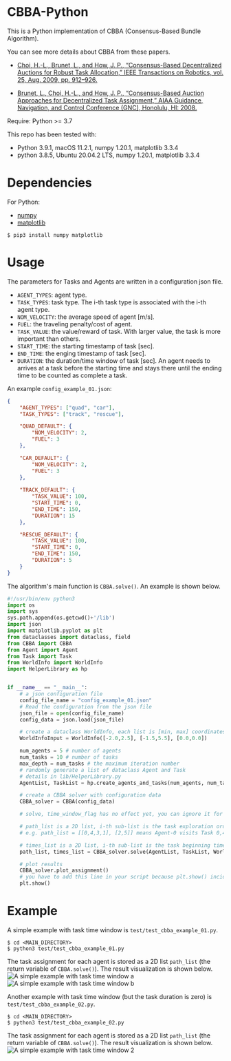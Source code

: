 # CBBA-Python
This is a Python implementation of CBBA (Consensus-Based Bundle Algorithm).

You can see more details about CBBA from these papers.

* [Choi, H.-L., Brunet, L., and How, J. P., “Consensus-Based Decentralized Auctions for Robust Task Allocation,” IEEE Transactions on Robotics, vol. 25, Aug. 2009, pp. 912–926.](https://ieeexplore.ieee.org/abstract/document/5072249?casa_token=zYvs9usD3FYAAAAA:jz0SmSso6T5l107pHGJgIQhVNP3S4NEnnIPi6sRC--8aealzVFinApRitUzhISlprmsPjcr3)

* [Brunet, L., Choi, H.-L., and How, J. P., “Consensus-Based Auction Approaches for Decentralized Task Assignment,” AIAA Guidance, Navigation, and Control Conference (GNC), Honolulu, HI: 2008.](https://arc.aiaa.org/doi/abs/10.2514/6.2008-6839)

Require:
Python >= 3.7

This repo has been tested with:
* Python 3.9.1, macOS 11.2.1, numpy 1.20.1, matplotlib 3.3.4
* python 3.8.5, Ubuntu 20.04.2 LTS, numpy 1.20.1, matplotlib 3.3.4


Dependencies
============
For Python:
* [numpy](https://numpy.org/)
* [matplotlib](https://matplotlib.org/)

```
$ pip3 install numpy matplotlib
```


Usage
=====

The parameters for Tasks and Agents are written in a configuration json file.
* `AGENT_TYPES`: agent type.
* `TASK_TYPES`: task type. The i-th task type is associated with the i-th agent type.
* `NOM_VELOCITY`: the average speed of agent [m/s].
* `FUEL`: the traveling penalty/cost of agent.
* `TASK_VALUE`: the value/reward of task. With larger value, the task is more important than others.
* `START_TIME`: the starting timestamp of task [sec].
* `END_TIME`: the enging timestamp of task [sec].
* `DURATION`: the duration/time window of task [sec]. An agent needs to arrives at a task before the starting time and stays there until the ending time to be counted as complete a task.

An example `config_example_01.json`:
```json
{
    "AGENT_TYPES": ["quad", "car"],
    "TASK_TYPES": ["track", "rescue"],

    "QUAD_DEFAULT": {
        "NOM_VELOCITY": 2,
        "FUEL": 3
    },

    "CAR_DEFAULT": {
        "NOM_VELOCITY": 2,
        "FUEL": 3
    },
    
    "TRACK_DEFAULT": {
        "TASK_VALUE": 100,
        "START_TIME": 0,
        "END_TIME": 150,
        "DURATION": 15
    },

    "RESCUE_DEFAULT": {
        "TASK_VALUE": 100,
        "START_TIME": 0,
        "END_TIME": 150,
        "DURATION": 5
    }
}
```

The algorithm's main function is `CBBA.solve()`. An example is shown below.
```python
#!/usr/bin/env python3
import os
import sys
sys.path.append(os.getcwd()+'/lib')
import json
import matplotlib.pyplot as plt
from dataclasses import dataclass, field
from CBBA import CBBA
from Agent import Agent
from Task import Task
from WorldInfo import WorldInfo
import HelperLibrary as hp


if __name__ == "__main__":
    # a json configuration file
    config_file_name = "config_example_01.json"
    # Read the configuration from the json file
    json_file = open(config_file_name)
    config_data = json.load(json_file)

    # create a dataclass WorldInfo, each list is [min, max] coordinates for x,y,z axis
    WorldInfoInput = WorldInfo([-2.0,2.5], [-1.5,5.5], [0.0,0.0])

    num_agents = 5 # number of agents
    num_tasks = 10 # number of tasks
    max_depth = num_tasks # the maximum iteration number
    # randomly generate a list of dataclass Agent and Task
    # details in lib/HelperLibrary.py
    AgentList, TaskList = hp.create_agents_and_tasks(num_agents, num_tasks, WorldInfoInput, config_data)

    # create a CBBA solver with configuration data
    CBBA_solver = CBBA(config_data)

    # solve, time_window_flag has no effect yet, you can ignore it for now.

    # path_list is a 2D list, i-th sub-list is the task exploration order of Agent-i.
    # e.g. path_list = [[0,4,3,1], [2,5]] means Agent-0 visits Task 0,4,3,1, and Agent-1 visits Task 2,5

    # times_list is a 2D list, i-th sub-list is the task beginning time of Agent-i's tasks.
    path_list, times_list = CBBA_solver.solve(AgentList, TaskList, WorldInfoInput, max_depth, time_window_flag=True)

    # plot results
    CBBA_solver.plot_assignment()
    # you have to add this line in your script because plt.show() incide CBBA.plot_assignment() is in unblock mode
    plt.show()
```

Example
=======

A simple example with task time window is `test/test_cbba_example_01.py`.
```
$ cd <MAIN_DIRECTORY>
$ python3 test/test_cbba_example_01.py
```
The task assignment for each agent is stored as a 2D list `path_list` (the return variable of `CBBA.solve()`). The result visualization is shown below.
![A simple example with task time window a](/doc/1_a.png)
![A simple example with task time window b](/doc/1_b.png)


Another example with task time window (but the task duration is zero) is `test/test_cbba_example_02.py`.
```
$ cd <MAIN_DIRECTORY>
$ python3 test/test_cbba_example_02.py
```
The task assignment for each agent is stored as a 2D list `path_list` (the return variable of `CBBA.solve()`). The result visualization is shown below.
![A simple example with task time window 2](/doc/2.png)


<!-- An example without task time window is `test/test_cbba_example_03.py`.
```
$ cd <MAIN_DIRECTORY>
$ python3 test/test_cbba_example_03.py
```
The result visualization is shown below.
![A simple example without task time window](/doc/3.png) -->
